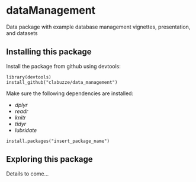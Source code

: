 # dataManagement
Data package with example database management vignettes, presentation, and datasets

## Installing this package

Install the package from github using devtools:

```{r}
library(devtools)
install_github("clabuzze/data_management")
```

Make sure the following dependencies are installed:
- *dplyr*
- *readr*
- *knitr*
- *tidyr*
- *lubridate*

```{r}
install.packages("insert_package_name")
```

## Exploring this package

Details to come...
